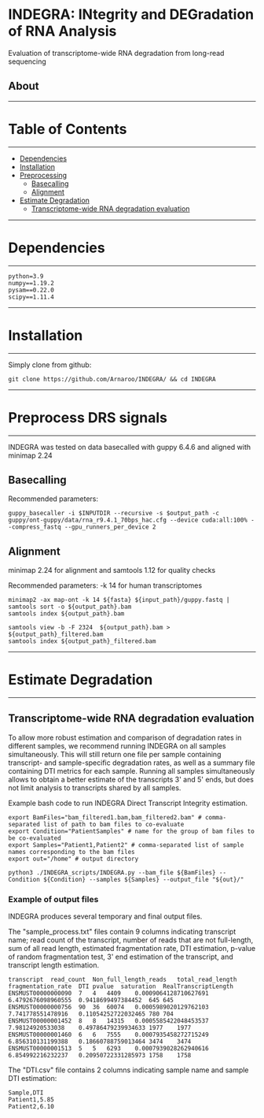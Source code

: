 # INDEGRA: INtegrity and DEGradation of RNA Analysis 
Evaluation of transcriptome-wide RNA degradation from long-read sequencing 


## About


------------------------------------------
# Table of Contents
------------------------------------------

   * [Dependencies](#dependencies)
   * [Installation](#installation)
   * [Preprocessing](#preprocess-drs-signals)
     *   [Basecalling](#basecalling)   
     *   [Alignment](#alignment)
   * [Estimate Degradation](#estimate-degradation)
     * [Transcriptome-wide RNA degradation evaluation](#transcriptome-wide-rna-degradation-evaluation)

------------------------------------------
# Dependencies
------------------------------------------
```
python=3.9
numpy==1.19.2
pysam==0.22.0
scipy==1.11.4
```

------------------------------------------
# Installation
------------------------------------------

Simply clone from github:
```
git clone https://github.com/Arnaroo/INDEGRA/ && cd INDEGRA
```


------------------------------------------
# Preprocess DRS signals
------------------------------------------

INDEGRA was tested on data basecalled with guppy 6.4.6 and aligned with minimap 2.24

## Basecalling

Recommended parameters:
```
guppy_basecaller -i $INPUTDIR --recursive -s $output_path -c guppy/ont-guppy/data/rna_r9.4.1_70bps_hac.cfg --device cuda:all:100% --compress_fastq --gpu_runners_per_device 2
```


## Alignment
minimap 2.24 for alignment and samtools 1.12 for quality checks

Recommended parameters:
-k 14 for human transcriptomes 

```
minimap2 -ax map-ont -k 14 ${fasta} ${input_path}/guppy.fastq | samtools sort -o ${output_path}.bam
samtools index ${output_path}.bam

samtools view -b -F 2324  ${output_path}.bam > ${output_path}_filtered.bam
samtools index ${output_path}_filtered.bam
```


------------------------------------------
# Estimate Degradation
------------------------------------------

## Transcriptome-wide RNA degradation evaluation

To allow more robust estimation and comparison of degradation rates in different samples, we recommend running INDEGRA on all samples simultaneously. This will still return one file per sample containing transcript- and sample-specific degradation rates, as well as a summary file containing DTI metrics for each sample. Running all samples simultaneously allows to obtain a better estimate of the transcripts 3' and 5' ends, but does not limit analysis to transcripts shared by all samples.

Example bash code to run INDEGRA Direct Transcript Integrity estimation.

```
export BamFiles="bam_filtered1.bam,bam_filtered2.bam" # comma-separated list of path to bam files to co-evaluate
export Condition="PatientSamples" # name for the group of bam files to be co-evaluated
export Samples="Patient1,Patient2" # comma-separated list of sample names corresponding to the bam files
export out="/home" # output directory 

python3 ./INDEGRA_scripts/INDEGRA.py --bam_file ${BamFiles} --Condition ${Condition} --samples ${Samples} --output_file "${out}/" 
```


### Example of output files

INDEGRA produces several temporary and final output files.

The "sample_process.txt" files contain 9 columns indicating transcript name; read count of the transcript, number of reads that are not full-length, sum of all read length, estimated fragmentation rate, DTI estimation, p-value of random fragmentation test, 3' end estimation of the transcript, and transcript length estimation.

```
transcript	read_count	Non_full_length_reads	total_read_length	fragmentation_rate	DTI	pvalue	saturation	RealTranscriptLength
ENSMUST00000000090	7	4	4409	0.0009064128710627691	6.4792676098960555	0.9418699497384452	645	645
ENSMUST00000000756	90	36	60074	0.0005989020129762103	7.741778551478916	0.11054252722032465	780	704
ENSMUST00000001452	8	8	14315	0.0005585422048453537	7.98124920533038	0.49786479239934633	1977	1977
ENSMUST00000001460	6	6	7555	0.0007935458272715249	6.856310131199388	0.18660788759013464	3474	3474
ENSMUST00000001513	5	5	6293	0.0007939028262940616	6.854992216232237	0.20950722331285973	1758	1758

```

The "DTI.csv" file contains 2 columns indicating sample name and sample DTI estimation:
```
Sample,DTI
Patient1,5.85
Patient2,6.10
```
